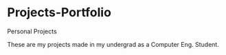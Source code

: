 # Projects-Portfolio
Personal Projects 

These are my projects made in my undergrad as a Computer Eng. Student.

